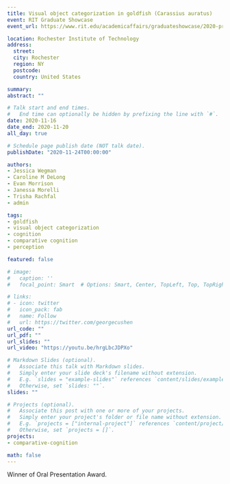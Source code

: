 ```yaml
---
title: Visual object categorization in goldfish (Carassius auratus) 
event: RIT Graduate Showcase
event_url: https://www.rit.edu/academicaffairs/graduateshowcase/2020-presentation-winners-list

location: Rochester Institute of Technology
address:
  street:
  city: Rochester
  region: NY
  postcode:
  country: United States

summary:
abstract: ""

# Talk start and end times.
#   End time can optionally be hidden by prefixing the line with `#`.
date: 2020-11-16
date_end: 2020-11-20
all_day: true

# Schedule page publish date (NOT talk date).
publishDate: "2020-11-24T00:00:00"

authors:
- Jessica Wegman
- Caroline M DeLong
- Evan Morrison
- Janessa Morelli
- Trisha Rachfal
- admin

tags:
- goldfish
- visual object categorization
- cognition
- comparative cognition
- perception

featured: false

# image:
#   caption: ''
#   focal_point: Smart  # Options: Smart, Center, TopLeft, Top, TopRight, Left, Right, BottomLeft, Bottom, BottomRight

# links:
# - icon: twitter
#   icon_pack: fab
#   name: Follow
#   url: https://twitter.com/georgecushen
url_code: ""
url_pdf: ""
url_slides: ""
url_video: "https://youtu.be/hrgLbcJDPXo"

# Markdown Slides (optional).
#   Associate this talk with Markdown slides.
#   Simply enter your slide deck's filename without extension.
#   E.g. `slides = "example-slides"` references `content/slides/example-slides.md`.
#   Otherwise, set `slides: ""`.
slides: ""

# Projects (optional).
#   Associate this post with one or more of your projects.
#   Simply enter your project's folder or file name without extension.
#   E.g. `projects = ["internal-project"]` references `content/project/deep-learning/index.md`.
#   Otherwise, set `projects = []`.
projects:
- comparative-cognition

math: false
---
```


Winner of Oral Presentation Award.
